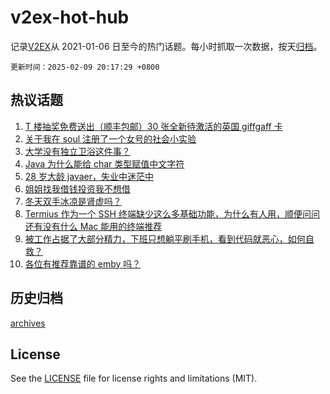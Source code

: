 # v2ex-hot-hub

 记录[V2EX](https://www.v2ex.com/)从 2021-01-06 日至今的热门话题。每小时抓取一次数据，按天[归档](archives)。

`更新时间：2025-02-09 20:17:29 +0800`

## 热议话题

1. [T 楼抽奖免费送出（顺丰包邮）30 张全新待激活的英国 giffgaff 卡](https://www.v2ex.com/t/1110043)
1. [关于我在 soul 注册了一个女号的社会小实验](https://www.v2ex.com/t/1110062)
1. [大学没有独立卫浴这件事？](https://www.v2ex.com/t/1110071)
1. [Java 为什么能给 char 类型赋值中文字符](https://www.v2ex.com/t/1110066)
1. [28 岁大龄 javaer，失业中迷茫中](https://www.v2ex.com/t/1110067)
1. [姐姐找我借钱投资我不想借](https://www.v2ex.com/t/1110103)
1. [冬天双手冰凉是肾虚吗？](https://www.v2ex.com/t/1110088)
1. [Termius 作为一个 SSH 终端缺少这么多基础功能，为什么有人用，顺便问问还有没有什么 Mac 能用的终端推荐](https://www.v2ex.com/t/1110096)
1. [被工作占据了大部分精力，下班只想躺平刷手机，看到代码就恶心，如何自救？](https://www.v2ex.com/t/1110051)
1. [各位有推荐靠谱的 emby 吗？](https://www.v2ex.com/t/1110050)

## 历史归档

[archives](archives)

## License

See the [LICENSE](LICENSE) file for license rights and limitations (MIT).
